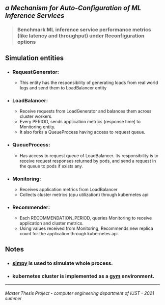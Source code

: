 *a Mechanism for Auto-Configuration of ML Inference Services*
-

>### Benchmark ML inference service performance metrics (like latency and throughput) under Reconfiguration options

## Simulation entities

- ### RequestGenerator:
    - This entity has the responsibility of generating loads from real  world logs and send them to LoadBalancer entity
  
- ### LoadBalancer:
    - Receive requests from LoadGenerator and balances them across cluster workers.
    - Every PERIOD, sends application metrics (response time) to Monitoring entity.
    - It also forks a QueueProcess having access to request queue.
  
- ### QueueProcess:
    - Has access to request queue of LoadBalancer. Its responsibility is to receive request responses returned by pods, 
  and send a request in the queue to pods if exists any.
  
- ### Monitoring:
    - Receives application metrics from LoadBalancer
    - Collects cluster metrics (cpu utilization) through kubernetes api

- ### Recommender:
    - Each RECOMMENDATION_PERIOD, queries Monitoring to receive application and cluster metrics.
    - Using values received from Monitoring, Recommends new replica count for the application through kubernetes api.

## Notes
 - ### [simpy](https://simpy.readthedocs.io/en/latest/) is used to simulate whole process.
 - ### kubernetes cluster is implemented as a [gym](https://github.com/openai/gym) environment.
---
###### Master Thesis Project - computer engineering department of IUST - 2021 summer
